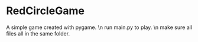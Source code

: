 # RedCircleGame
A simple game created with pygame. \n
run main.py to play. \n
make sure all files all in the same folder.

